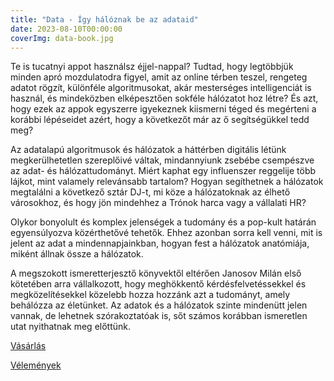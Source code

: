 ```yaml
---
title: "Data - Így hálóznak be az adataid"
date: 2023-08-10T00:00:00
coverImg: data-book.jpg
---
```


Te is tucatnyi appot használsz éjjel-nappal? Tudtad, hogy legtöbbjük minden apró mozdulatodra figyel, amit az online térben teszel, rengeteg adatot rögzít, különféle algoritmusokat, akár mesterséges intelligenciát is használ, és mindeközben elképesztően sokféle hálózatot hoz létre? És azt, hogy ezek az appok egyszerre igyekeznek kiismerni téged és megérteni a korábbi lépéseidet azért, hogy a következőt már az ő segítségükkel tedd meg?
<!--more-->

Az adatalapú algoritmusok és hálózatok a háttérben digitális létünk megkerülhetetlen szereplőivé váltak, mindannyiunk zsebébe csempészve az adat- és hálózattudományt. Miért kaphat egy influenszer reggelije több lájkot, mint valamely relevánsabb tartalom? Hogyan segíthetnek a hálózatok megtalálni a következő sztár DJ-t, mi köze a hálózatoknak az élhető városokhoz, és hogy jön mindehhez a Trónok harca vagy a vállalati HR?

Olykor bonyolult és komplex jelenségek a tudomány és a pop-kult határán egyensúlyozva közérthetővé tehetők. Ehhez azonban sorra kell venni, mit is jelent az adat a mindennapjainkban, hogyan fest a hálózatok anatómiája, miként állnak össze a hálózatok.

A megszokott ismeretterjesztő könyvektől eltérően Janosov Milán első kötetében arra vállalkozott, hogy meghökkentő kérdésfelvetéssekkel és megközelítésekkel közelebb hozza hozzánk azt a tudományt, amely behálózza az életünket. Az adatok és a hálózatok szinte mindenütt jelen vannak, de lehetnek szórakoztatóak is, sőt számos korábban ismeretlen utat nyithatnak meg előttünk.

[Vásárlás](http://openbooks.hu/termek/data)

[Vélemények](https://www.goodreads.com/book/show/196789777-data)
